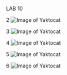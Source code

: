 LAB 10


2
![Image of Yaktocat](https://github.com/ElizabetG/DB/blob/master/Lab5/screens/10-2.png)

3
![Image of Yaktocat](https://github.com/ElizabetG/DB/blob/master/Lab5/screens/10-3.png)

4
![Image of Yaktocat](https://github.com/ElizabetG/DB/blob/master/Lab5/screens/10-4.png)

5
![Image of Yaktocat](https://github.com/ElizabetG/DB/blob/master/Lab5/screens/10-5.png)

6
![Image of Yaktocat](https://github.com/ElizabetG/DB/blob/master/Lab5/screens/10-6.png)
